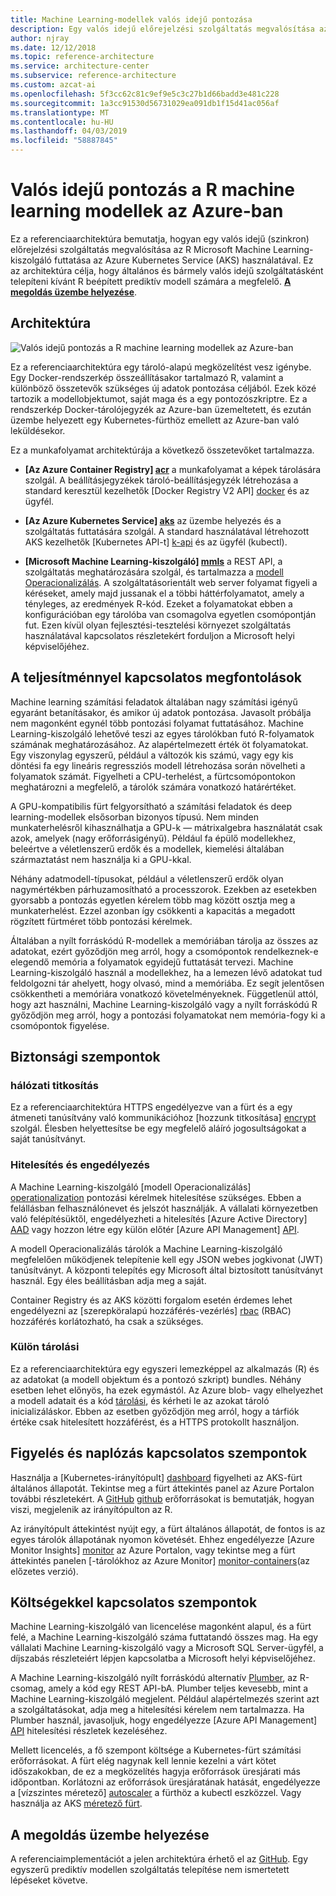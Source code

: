 ```yaml
---
title: Machine Learning-modellek valós idejű pontozása
description: Egy valós idejű előrejelzési szolgáltatás megvalósítása az R, Machine Learning-kiszolgáló futtatása az Azure Kubernetes Service (AKS) használatával.
author: njray
ms.date: 12/12/2018
ms.topic: reference-architecture
ms.service: architecture-center
ms.subservice: reference-architecture
ms.custom: azcat-ai
ms.openlocfilehash: 5f3cc62c81c9ef9e5c3c27b1d66badd3e481c228
ms.sourcegitcommit: 1a3cc91530d56731029ea091db1f15d41ac056af
ms.translationtype: MT
ms.contentlocale: hu-HU
ms.lasthandoff: 04/03/2019
ms.locfileid: "58887845"
---
```

# <a name="real-time-scoring-of-r-machine-learning-models-on-azure"></a>Valós idejű pontozás a R machine learning modellek az Azure-ban

Ez a referenciaarchitektúra bemutatja, hogyan egy valós idejű (szinkron) előrejelzési szolgáltatás megvalósítása az R Microsoft Machine Learning-kiszolgáló futtatása az Azure Kubernetes Service (AKS) használatával. Ez az architektúra célja, hogy általános és bármely valós idejű szolgáltatásként telepíteni kívánt R beépített prediktív modell számára a megfelelő. **[A megoldás üzembe helyezése][github]**.

## <a name="architecture"></a>Architektúra

![Valós idejű pontozás a R machine learning modellek az Azure-ban][0]

Ez a referenciaarchitektúra egy tároló-alapú megközelítést vesz igénybe. Egy Docker-rendszerkép összeállításakor tartalmazó R, valamint a különböző összetevők szükséges új adatok pontozása céljából. Ezek közé tartozik a modellobjektumot, saját maga és a egy pontozószkriptre. Ez a rendszerkép Docker-tárolójegyzék az Azure-ban üzemeltetett, és ezután üzembe helyezett egy Kubernetes-fürthöz emellett az Azure-ban való leküldésekor.

Ez a munkafolyamat architektúrája a következő összetevőket tartalmazza.

- **[Az Azure Container Registry] [ acr]**  a munkafolyamat a képek tárolására szolgál. A beállításjegyzékek tároló-beállításjegyzék létrehozása a standard keresztül kezelhetők [Docker Registry V2 API] [ docker] és az ügyfél.

- **[Az Azure Kubernetes Service] [ aks]**  az üzembe helyezés és a szolgáltatás futtatására szolgál. A standard használatával létrehozott AKS kezelhetők [Kubernetes API-t] [ k-api] és az ügyfél (kubectl).

- **[Microsoft Machine Learning-kiszolgáló] [ mmls]**  a REST API, a szolgáltatás meghatározására szolgál, és tartalmazza a [modell Operacionalizálás][operationalization]. A szolgáltatásorientált web server folyamat figyeli a kéréseket, amely majd jussanak el a többi háttérfolyamatot, amely a tényleges, az eredmények R-kód. Ezeket a folyamatokat ebben a konfigurációban egy tárolóba van csomagolva egyetlen csomópontján fut. Ezen kívül olyan fejlesztési-tesztelési környezet szolgáltatás használatával kapcsolatos részletekért forduljon a Microsoft helyi képviselőjéhez.

## <a name="performance-considerations"></a>A teljesítménnyel kapcsolatos megfontolások

Machine learning számítási feladatok általában nagy számítási igényű egyaránt betanításakor, és amikor új adatok pontozása. Javasolt próbálja nem magonként egynél több pontozási folyamat futtatásához. Machine Learning-kiszolgáló lehetővé teszi az egyes tárolókban futó R-folyamatok számának meghatározásához. Az alapértelmezett érték öt folyamatokat. Egy viszonylag egyszerű, például a változók kis számú, vagy egy kis döntési fa egy lineáris regressziós modell létrehozása során növelheti a folyamatok számát. Figyelheti a CPU-terhelést, a fürtcsomópontokon meghatározni a megfelelő, a tárolók számára vonatkozó határértéket.

A GPU-kompatibilis fürt felgyorsítható a számítási feladatok és deep learning-modellek elsősorban bizonyos típusú. Nem minden munkaterhelésről kihasználhatja a GPU-k &mdash; mátrixalgebra használatát csak azok, amelyek (nagy erőforrásigényű). Például fa épülő modellekhez, beleértve a véletlenszerű erdők és a modellek, kiemelési általában származtatást nem használja ki a GPU-kkal.

Néhány adatmodell-típusokat, például a véletlenszerű erdők olyan nagymértékben párhuzamosítható a processzorok. Ezekben az esetekben gyorsabb a pontozás egyetlen kérelem több mag között osztja meg a munkaterhelést. Ezzel azonban így csökkenti a kapacitás a megadott rögzített fürtméret több pontozási kérelmek.

Általában a nyílt forráskódú R-modellek a memóriában tárolja az összes az adatokat, ezért győződjön meg arról, hogy a csomópontok rendelkeznek-e elegendő memória a folyamatok egyidejű futtatását tervezi. Machine Learning-kiszolgáló használ a modellekhez, ha a lemezen lévő adatokat tud feldolgozni tár ahelyett, hogy olvasó, mind a memóriába. Ez segít jelentősen csökkentheti a memóriára vonatkozó követelményeknek. Függetlenül attól, hogy azt használni, Machine Learning-kiszolgáló vagy a nyílt forráskódú R győződjön meg arról, hogy a pontozási folyamatokat nem memória-fogy ki a csomópontok figyelése.

## <a name="security-considerations"></a>Biztonsági szempontok

### <a name="network-encryption"></a>hálózati titkosítás

Ez a referenciaarchitektúra HTTPS engedélyezve van a fürt és a egy átmeneti tanúsítvány való kommunikációhoz [hozzunk titkosítása] [ encrypt] szolgál. Élesben helyettesítse be egy megfelelő aláíró jogosultságokat a saját tanúsítványt.

### <a name="authentication-and-authorization"></a>Hitelesítés és engedélyezés

A Machine Learning-kiszolgáló [modell Operacionalizálás] [ operationalization] pontozási kérelmek hitelesítése szükséges. Ebben a felállásban felhasználónevet és jelszót használják. A vállalati környezetben való felépítésüktől, engedélyezheti a hitelesítés [Azure Active Directory] [ AAD] vagy hozzon létre egy külön előtér [Azure API Management] [ API].

A modell Operacionalizálás tárolók a Machine Learning-kiszolgáló megfelelően működjenek telepítenie kell egy JSON webes jogkivonat (JWT) tanúsítványt. A központi telepítés egy Microsoft által biztosított tanúsítványt használ. Egy éles beállításban adja meg a saját.

Container Registry és az AKS közötti forgalom esetén érdemes lehet engedélyezni az [szerepköralapú hozzáférés-vezérlés] [ rbac] (RBAC) hozzáférés korlátozható, ha csak a szükséges.

### <a name="separate-storage"></a>Külön tárolási

Ez a referenciaarchitektúra egy egyszeri lemezképpel az alkalmazás (R) és az adatokat (a modell objektum és a pontozó szkript) bundles. Néhány esetben lehet előnyös, ha ezek egymástól. Az Azure blob- vagy elhelyezhet a modell adatait és a kód [tárolási][storage], és kérheti le az azokat tároló inicializáláskor. Ebben az esetben győződjön meg arról, hogy a tárfiók értéke csak hitelesített hozzáférést, és a HTTPS protokollt használjon.

## <a name="monitoring-and-logging-considerations"></a>Figyelés és naplózás kapcsolatos szempontok

Használja a [Kubernetes-irányítópult] [ dashboard] figyelheti az AKS-fürt általános állapotát. Tekintse meg a fürt áttekintés panel az Azure Portalon további részletekért. A [GitHub] [ github] erőforrásokat is bemutatják, hogyan viszi, megjelenik az irányítópulton az R.

Az irányítópult áttekintést nyújt egy, a fürt általános állapotát, de fontos is az egyes tárolók állapotának nyomon követését. Ehhez engedélyezze [Azure Monitor Insights] [ monitor] az Azure Portalon, vagy tekintse meg a fürt áttekintés panelen [-tárolókhoz az Azure Monitor] [ monitor-containers](az előzetes verzió).

## <a name="cost-considerations"></a>Költségekkel kapcsolatos szempontok

Machine Learning-kiszolgáló van licencelése magonként alapul, és a fürt felé, a Machine Learning-kiszolgáló száma futtatandó összes mag. Ha egy vállalati Machine Learning-kiszolgáló vagy a Microsoft SQL Server-ügyfél, a díjszabás részleteiért lépjen kapcsolatba a Microsoft helyi képviselőjéhez.

A Machine Learning-kiszolgáló nyílt forráskódú alternatív [Plumber][plumber], az R-csomag, amely a kód egy REST API-bA. Plumber teljes kevesebb, mint a Machine Learning-kiszolgáló megjelent. Például alapértelmezés szerint azt a szolgáltatásokat, adja meg a hitelesítési kérelem nem tartalmazza. Ha Plumber használ, javasoljuk, hogy engedélyezze [Azure API Management] [ API] hitelesítési részletek kezeléséhez.

Mellett licencelés, a fő szempont költsége a Kubernetes-fürt számítási erőforrásokat. A fürt elég nagynak kell lennie kezelni a várt kötet időszakokban, de ez a megközelítés hagyja erőforrások üresjárati más időpontban. Korlátozni az erőforrások üresjáratának hatását, engedélyezze a [vízszintes méretező] [ autoscaler] a fürthöz a kubectl eszközzel. Vagy használja az AKS [méretező fürt][cluster-autoscaler].

## <a name="deploy-the-solution"></a>A megoldás üzembe helyezése

A referenciaimplementációt a jelen architektúra érhető el az [GitHub][github]. Egy egyszerű prediktív modellen szolgáltatás telepítése nem ismertetett lépéseket követve.

<!-- links -->
[AAD]: /azure/active-directory/fundamentals/active-directory-whatis
[API]: /azure/api-management/api-management-key-concepts
[ACR]: /azure/container-registry/container-registry-intro
[AKS]: /azure/aks/intro-kubernetes
[autoscaler]: https://kubernetes.io/docs/tasks/run-application/horizontal-pod-autoscale/
[cluster-autoscaler]: /azure/aks/autoscaler
[monitor]: /azure/monitoring/monitoring-container-insights-overview
[dashboard]: /azure/aks/kubernetes-dashboard
[docker]: https://docs.docker.com/registry/spec/api/
[encrypt]: https://letsencrypt.org/
[gitHub]: https://github.com/Azure/RealtimeRDeployment
[K-API]: https://kubernetes.io/docs/reference/
[MMLS]: /machine-learning-server/what-is-machine-learning-server
[monitor-containers]: /azure/azure-monitor/insights/container-insights-overview
[operationalization]: /machine-learning-server/what-is-operationalization
[plumber]: https://www.rplumber.io
[RBAC]: /azure/role-based-access-control/overview
[storage]: /azure/storage/common/storage-introduction
[0]: ./_images/realtime-scoring-r.png
